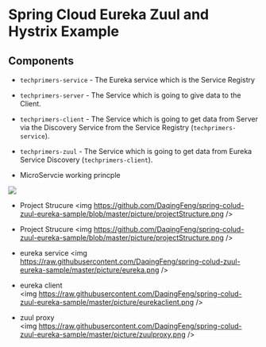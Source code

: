 # Spring Cloud  Eureka Zuul and Hystrix Example

## Components
- `techprimers-service` - The Eureka service which is the Service Registry
- `techprimers-server` - The Service which is going to give data to the Client.
- `techprimers-client` - The Service which is going to get data from Server via the Discovery Service from the Service Registry (`techprimers-service`).
- `techprimers-zuul` - The Service which is going to get data from Eureka Service  Discovery (`techprimers-client`).  


- MicroServcie working princple   
<img src="https://github.com/DaqingFeng/spring-colud-zuul-eureka-sample/blob/master/picture/Java-microservices.jpg"/>

- Project Strucure
<img  https://github.com/DaqingFeng/spring-colud-zuul-eureka-sample/blob/master/picture/projectStructure.png />

- Project Strucure
<img  https://github.com/DaqingFeng/spring-colud-zuul-eureka-sample/blob/master/picture/projectStructure.png />

- eureka service 
<img  https://raw.githubusercontent.com/DaqingFeng/spring-colud-zuul-eureka-sample/master/picture/eureka.png />


- eureka client  
<img  https://raw.githubusercontent.com/DaqingFeng/spring-colud-zuul-eureka-sample/master/picture/eurekaclient.png />


- zuul proxy  
<img  https://raw.githubusercontent.com/DaqingFeng/spring-colud-zuul-eureka-sample/master/picture/zuulproxy.png />
